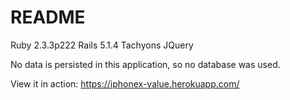 # README

Ruby 2.3.3p222
Rails 5.1.4
Tachyons
JQuery

No data is persisted in this application, so no database was used.

View it in action: https://iphonex-value.herokuapp.com/
